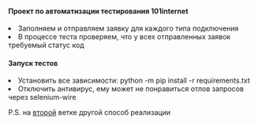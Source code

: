 <h4>Проект по автоматизации тестирования 101internet</h4>
<li>Заполняем и отправляем заявку для каждого типа подключения</li>
<li>В процессе теста проверяем, что у всех отправленных заявок требуемый статус код</li>
<h4>Запуск тестов</h4>
<li>Установить все зависимости: python -m pip install -r requirements.txt</li>
<li>Отключить антивирус, ему может не понравиться отлов запросов через selenium-wire</li>

<p>P.S. на <a href="https://github.com/Aleks-QA/selenium_python_101internet/tree/old" target="_blank">второй</a> ветке другой способ реализации</p>
